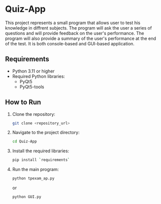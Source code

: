 # Quiz-App

This project represents a small program that allows user to test his knowledge in diffrent subjects. The program will ask the user a series of questions and will provide feedback on the user's performance. The program will also provide a summary of the user's performance at the end of the test. It is both console-based and GUI-based application.

## Requirements

- Python 3.11 or higher
- Required Python libraries:
  - PyQt5
  - PyQt5-tools

## How to Run

1. Clone the repository:
   ```bash
   git clone <repository_url>
   ```
2. Navigate to the project directory:
   ```bash
   cd Quiz-App
   ```
3. Install the required libraries:
   ```bash
   pip install `requirements`
   ```
4. Run the main program:
   ```bash
   python tpexam_ap.py
   ```
   or
   ```bash
   python GUI.py
   ```
